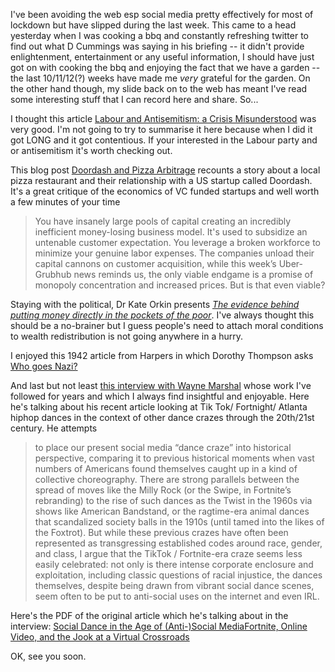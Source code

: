 I've been avoiding the web esp social media pretty effectively for most of lockdown but have slipped during the last week. This came to a head yesterday  when I was cooking a bbq and constantly refreshing twitter to find out what D Cummings was saying in his briefing -- it didn't provide enlightenment, entertainment or any useful information, I should have just got on with cooking the bbq and enjoying the fact that we have a garden -- the last 10/11/12(?) weeks have made me _very_ grateful for the garden. On the other hand though, my slide back on to the web has meant I've read some interesting stuff that I can record here and share. So...

I thought this article [Labour and Antisemitism: a Crisis Misunderstood](https://onlinelibrary.wiley.com/doi/full/10.1111/1467-923X.12854) was very good. I'm not going to try to summarise it here because when I did it got LONG and it got contentious. If your interested in the Labour party and or antisemitism it's worth checking out.

This blog post [Doordash and Pizza Arbitrage](https://themargins.substack.com/p/doordash-and-pizza-arbitrage) recounts a story about a local pizza restaurant and their relationship with a US startup called Doordash. It's a great critique of the economics of VC funded startups and well worth a few minutes of your time

> You have insanely large pools of capital creating an incredibly inefficient money-losing business model. It's used to subsidize an untenable customer expectation. You leverage a broken workforce to minimize your genuine labor expenses. The companies unload their capital cannons on customer acquisition, while this week’s Uber-Grubhub news reminds us, the only viable endgame is a promise of monopoly concentration and increased prices. But is that even viable? 

Staying with the political, Dr Kate Orkin presents _[The evidence behind putting money directly in the pockets of the poor](http://www.ox.ac.uk/news/science-blog/evidence-behind-putting-money-directly-pockets-poor#)_. I've always thought this should be a no-brainer but I guess people's need to attach moral conditions to wealth redistribution is not going anywhere in a hurry.

I enjoyed this 1942 article from Harpers in which Dorothy Thompson asks [Who goes Nazi?](https://harpers.org/archive/1941/08/who-goes-nazi/)

And last but not least [this interview with Wayne Marshal](http://wayneandwax.com/?p=9575) whose work I've followed for years and which I always find insightful and enjoyable. Here he's talking about his recent article looking at Tik Tok/ Fortnight/ Atlanta hiphop dances in the context of other dance crazes through the 20th/21st century. He attempts

> to place our present social media “dance craze” into historical perspective, comparing it to previous historical moments when vast numbers of Americans found themselves caught up in a kind of collective choreography. There are strong parallels between the spread of moves like the Milly Rock (or the Swipe, in Fortnite’s rebranding) to the rise of such dances as the Twist in the 1960s via shows like American Bandstand, or the ragtime-era animal dances that scandalized society balls in the 1910s (until tamed into the likes of the Foxtrot). But while these previous crazes have often been represented as transgressing established codes around race, gender, and class, I argue that the TikTok / Fortnite-era craze seems less easily celebrated: not only is there intense corporate enclosure and exploitation, including classic questions of racial injustice, the dances themselves, despite being drawn from vibrant social dance scenes, seem often to be put to anti-social uses on the internet and even IRL. 

Here's the PDF of the original article which he's talking about in the interview: [Social Dance in the Age of (Anti-)Social MediaFortnite, Online Video, and the Jook at a Virtual Crossroads](http://wayneandwax.com/academic/JPMS3104_01_Marshall-Fortnite-proofs.pdf)

OK, see you soon.